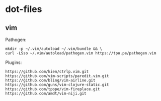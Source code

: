 # dot-files

## vim

Pathogen:

    mkdir -p ~/.vim/autoload ~/.vim/bundle && \
    curl -LSso ~/.vim/autoload/pathogen.vim https://tpo.pe/pathogen.vim

Plugins:

    https://github.com/kien/ctrlp.vim.git
    https://github.com/vim-scripts/paredit.vim.git
    https://github.com/bling/vim-airline.git
    https://github.com/guns/vim-clojure-static.git
    https://github.com/tpope/vim-fireplace.git
    https://github.com/amdt/vim-niji.git
